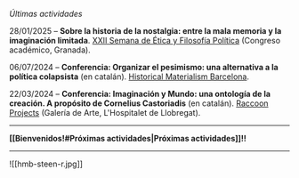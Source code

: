 *Últimas actividades*

28/01/2025 – **Sobre la historia de la nostalgia: entre la mala memoria y la imaginación limitada**. [XXII Semana de Ética y Filosofía Política](https://redfilosofia.es/wp-content/uploads/2025/01/Programa-XXII-Semana-de-Etica-y-Filosofia-Politica.pdf) (Congreso académico, Granada).

06/07/2024 – **Conferencia: Organizar el pesimismo: una alternativa a la política colapsista** (en catalán). [Historical Materialism Barcelona](https://historicalmaterialismbcn.net/program-2024/).

22/03/2024 – **Conferencia: Imaginación y Mundo: una ontología de la creación. A propósito de Cornelius Castoriadis** (en catalán). [Raccoon Projects](https://www.instagram.com/p/C4u_SLuKLRX/) (Galería de Arte, L'Hospitalet de Llobregat).

- - -

**[[Bienvenidos!#Próximas actividades|Próximas actividades]]!!**

- - -

![[hmb-steen-r.jpg]]